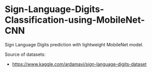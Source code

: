 # Sign-Language-Digits-Classification-using-MobileNet-CNN
Sign Language Digits prediction with lightweight  MobileNet model.

Source of datasets:
  - https://www.kaggle.com/ardamavi/sign-language-digits-dataset
